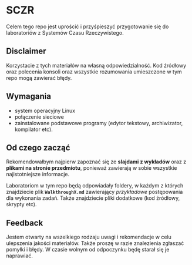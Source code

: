 # SCZR

Celem tego repo jest uprościć i przyśpieszyć przygotowanie się do laboratoriów z Systemów Czasu Rzeczywistego.

## Disclaimer

Korzystacie z tych materiałów na własną odpowiedzialność. Kod źródłowy oraz polecenia konsoli oraz wszystkie rozumowania umieszczone w tym repo mogą zawierać błędy.

## Wymagania

- system operacyjny Linux
- połączenie sieciowe
- zainstalowane podstawowe programy (edytor tekstowy, archiwizator, kompilator etc).

## Od czego zacząć

Rekomendowałbym najpierw zapoznać się ze **slajdami z wykładów** oraz z **plikami na stronie przedmiotu**, ponieważ zawierają w sobie wszystkie najistotniejsze informacje. 

Laboratoriom w tym repo będą odpowiadały foldery, w każdym z których znajdziecie plik **`WalkthroughX.md`** zawierający *przykładowe* postępowania dla wykonania zadań. Także znajdziecie pliki dodatkowe (kod źródłowy, skrypty etc). 

## Feedback

Jestem otwarty na wszelkiego rodzaju uwagi i rekomendacje w celu ulepszenia jakości materiałów. Także proszę w razie znalezienia zgłaszać pomyłki i błędy. W czasie wolnym od odpoczynku będę starał się je naprawiać.
